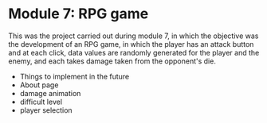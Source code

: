<h1>Module 7: RPG game</h1>

<p>This was the project carried out during module 7, in which the objective was the development of an RPG game, in which the player has an attack button and at each click, data values are randomly generated for the player and the enemy, and each takes damage taken from the opponent's die.</p>

<ul>
<li>Things to implement in the future</li>
<li>About page</li>
<li>damage animation</li>
<li>difficult level</li>
<li>player selection</li>